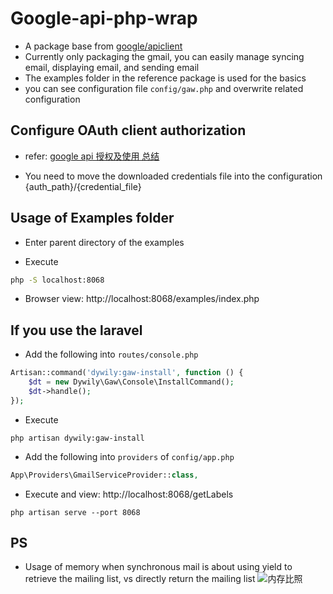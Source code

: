 # Google-api-php-wrap

- A package base from [google/apiclient](https://github.com/googleapis/google-api-php-client)
- Currently only packaging the gmail, you can easily manage syncing email, displaying email, and sending email
- The examples folder in the reference package is used for the basics
- you can see configuration file `config/gaw.php` and overwrite related configuration

## Configure OAuth client authorization

* refer: [google api 授权及使用 总结](https://duan1v.com/google_api/)

* You need to move the downloaded credentials file into the configuration {auth_path}/{credential_file}

## Usage of Examples folder

* Enter parent directory of the examples
  
* Execute

```sh
php -S localhost:8068
```

* Browser view: http://localhost:8068/examples/index.php

## If you use the laravel

* Add the following into `routes/console.php`

```php
Artisan::command('dywily:gaw-install', function () {
    $dt = new Dywily\Gaw\Console\InstallCommand();
    $dt->handle();
});
```

* Execute

```shell
php artisan dywily:gaw-install
```

* Add the following into `providers` of `config/app.php` 

```php 
App\Providers\GmailServiceProvider::class,
```

* Execute and view: http://localhost:8068/getLabels

```shell
php artisan serve --port 8068
```

## PS
* Usage of memory when synchronous mail is about using yield to retrieve the mailing list, vs directly return the mailing list
  ![内存比照](https://static.duan1v.com/images/20230314001350.png)
